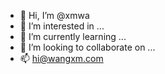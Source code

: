 - 👋 Hi, I’m @xmwa
- 👀 I’m interested in ...
- 🌱 I’m currently learning ...
- 💞️ I’m looking to collaborate on ...
- 📫 hi@wangxm.com

<!---
xmwa/xmwa is a ✨ special ✨ repository because its `README.md` (this file) appears on your GitHub profile.
You can click the Preview link to take a look at your changes.
--->
